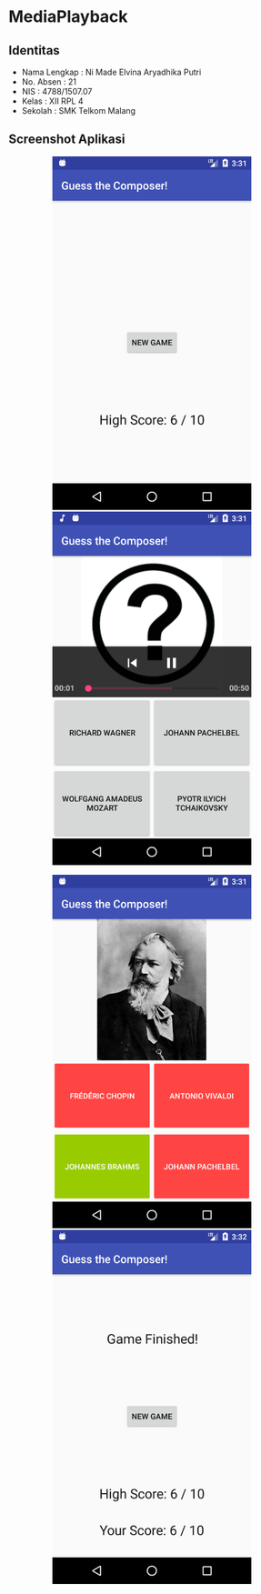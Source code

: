# MediaPlayback
## Identitas
* Nama Lengkap : Ni Made Elvina Aryadhika Putri
* No. Absen : 21
* NIS : 4788/1507.07
* Kelas : XII RPL 4
* Sekolah : SMK Telkom Malang
 
## Screenshot Aplikasi
<p align="center">
  <img src="https://github.com/elvinadhika/MediaPlayback/blob/master/ss1%20(1).png" width="350"/>
  <img src="https://github.com/elvinadhika/MediaPlayback/blob/master/ss1%20(2).png" width="350"/>
</p>
<p align="center">
  <img src="https://github.com/elvinadhika/MediaPlayback/blob/master/ss1%20(3).png" width="350"/>
  <img src="https://github.com/elvinadhika/MediaPlayback/blob/master/ss1%20(4).png" width="350"/>
</p>
